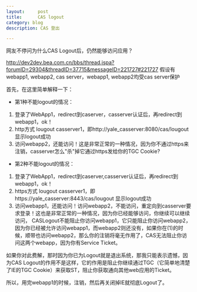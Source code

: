 ```yaml
---
layout:     post
title:      CAS logout
category: blog
description: CAS 登出

---
```


网友不停问为什么CAS Logout后，仍然能够访问应用？ 

http://dev2dev.bea.com.cn/bbs/thread.jspa?forumID=29304&threadID=37715&messageID=221727#221727 
假设有webapp1, webapp2, cas server，webapp1, webapp2均受cas server保护

首先，在这里简单解释一下： 

* 第1种不能logout的情况：
 1. 登录了WebApp1，redirect到caserver，casserver认证后，再redirect到webapp1，ok！
 2. http方式 lougout casserver1，即http://yale_casserver:8080/cas/lougout 显示logout成功
 3. 访问webapp2，还能访问！这是非常正常的一种情况，因为你不通过https来注销，casserver怎么"杀"掉它通过https发给你的TGC Cookie? 

* 第2种不能logout的情况： 
 1. 登录了WebApp1，redirect到caserver,casserver认证后，再redirect到webapp1，ok！
 2. https方式 lougout casserver1，即https://yale_casserver:8443/cas/lougout 显示logout成功
 3. 访问webapp1，还能访问！访问webapp2，不能访问，重定向到casserver要求登录！这也是非常正常的一种情况，因为你已经能够访问，你继续可以继续访问，
CASLogout不能阻止你访问webapp1，它只能阻止你访问webapp2，因为你已经被允许访问webapp1，而webapp2则还没有，如果你在(1)的时候，顺带也访问webapp2，那么你的注销将毫无作用了，CAS无法阻止你访问这两个webapp，因为你有Service Ticket。 

如果你对此费解，那时因为你已为Logout就是退出系统，那我只能表示遗憾，因为CAS Logout的作用不是这样，它的作用是阻止你继续通过TGC（它简单地清楚了IE的TGC Cookie）来获取ST，阻止你获取通向其他web应用的Ticket。 

所以，用完webapp1的时候，注销，然后再关闭掉IE就彻底Logout了。